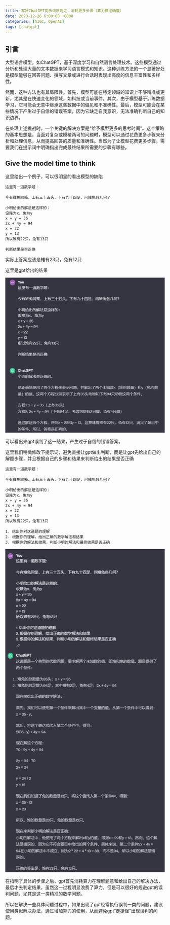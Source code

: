 ```yaml
---
title: 写好ChatGPT提示词原则之：消耗更多步骤（算力换准确度）
date: 2023-12-26 6:00:00 +0800
categories: [AIGC, OpenAI]
tags: [chatgpt]
---
```


## 引言

大型语言模型，如ChatGPT，基于深度学习和自然语言处理技术。这些模型通过分析和处理大量的文本数据来学习语言模式和知识。这种训练方法的一个显著好处是模型能够在回答问题、撰写文章或进行会话时表现出高度的信息丰富性和多样性。

然而，这种方法也有其局限性。首先，模型可能在特定领域的知识上不够精准或更新，尤其是在快速变化的领域，如科技或当前事件。其次，由于模型基于训练数据学习，它可能会无意中继承这些数据中的偏见和不准确性。最后，模型可能会在某些情况下产生过于自信的错误答案，因为它缺乏自我意识，无法准确判断自己的知识边界。

在处理上述挑战时，一个关键的解决方案是“给予模型更多的思考时间”。这个策略的基本思想是，当面对复杂或模棱两可的问题时，模型可以通过花费更多步骤来分析和处理信息，从而提高回答的质量和准确性。当然为了让模型花费更多步骤，需要我们在提示词中明确指出完成最终结果所需要的步骤有哪些。

## Give the model time to think

这里给出一个例子，可以很明显的看出模型的缺陷

```
这里有一道数学题：

今有雉兔同笼，上有三十五头，下有九十四足，问雉兔各几何？

小明给出的解法是这样的：
设雉为x，兔为y
x + y = 35
2x + 4y = 94
x = 22
y = 13
所以雉有22只，兔有13只

判断结果是否正确
```
实际上答案应该是雉有23只，兔有12只

这里是gpt给出的结果

![gpt执行结果](/assets/image/20231226071627.png)

可以看出来gpt误判了这一结果，产生过于自信的错误答案。

这里我们稍微修改下提示词，避免直接让gpt做出判断，而是让gpt先给出自己的解题步骤，并且根据自己的步骤和结果来判断给出的结果是否正确

```
这里有一道数学题：

今有雉兔同笼，上有三十五头，下有九十四足，问雉兔各几何？

小明给出的解法是这样的：
设雉为x，兔为y
x + y = 35
2x + 4y = 94
x = 22
y = 13
所以雉有22只，兔有13只

1. 给出你对这道题的理解
2. 根据你的理解，给出正确的数学解法和结果
3. 根据你的解法和结果，判断小明的解法和最终结果是否正确
```

![gpt执行结果](/assets/image/20231226072531.png)

在指明了具体的步骤之后，gpt首先消耗算力在理解题意和给出自己的解决办法，最后才去判定结果，虽然这一过程明显浪费了算力，但是可以很好的规避gpt的误判问题，尤其是这一类精准的数学问题。

所以在解决一些具体问题过程中，如果出现了gpt经常执行误判一类的问题，建议使用类似解决办法，通过增加算力的使用，从而避免gpt“走捷径”出现误判的问题。

